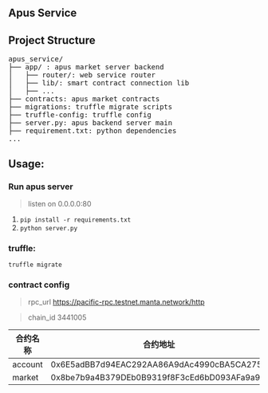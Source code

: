 ##  Apus Service 

## Project Structure
<pre>
apus_service/
├── app/ : apus market server backend
│   ├── router/: web service router 
│   ├── lib/: smart contract connection lib
│   ├── ...
├── contracts: apus market contracts
├── migrations: truffle migrate scripts
├── truffle-config: truffle config
├── server.py: apus backend server main
├── requirement.txt: python dependencies
...
</pre>

##  Usage:

### Run apus server
> listen on 0.0.0.0:80
1. `pip install -r requirements.txt`
2. `python server.py`

### truffle:

`truffle migrate`


### contract config

> rpc_url https://pacific-rpc.testnet.manta.network/http

> chain_id 3441005

|合约名称|合约地址||
|-|-|-|
|account |0x6E5adBB7d94EAC292AA86A9dAc4990cBA5CA2757||
|market |0x8be7b9a4B379DEb0B9319f8F3cEd6bD093AFa9a9||

